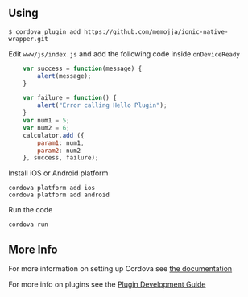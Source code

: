 ## Using

    $ cordova plugin add https://github.com/memojja/ionic-native-wrapper.git
    

Edit `www/js/index.js` and add the following code inside `onDeviceReady`

```js
    var success = function(message) {
        alert(message);
    }

    var failure = function() {
        alert("Error calling Hello Plugin");
    }
    var num1 = 5;
    var num2 = 6;
    calculator.add ({
        param1: num1,
        param2: num2
    }, success, failure);
```

Install iOS or Android platform

    cordova platform add ios
    cordova platform add android
    
Run the code

    cordova run 

## More Info

For more information on setting up Cordova see [the documentation](http://cordova.apache.org/docs/en/latest/guide/cli/index.html)

For more info on plugins see the [Plugin Development Guide](http://cordova.apache.org/docs/en/latest/guide/hybrid/plugins/index.html)
